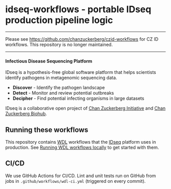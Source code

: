# idseq-workflows - portable IDseq production pipeline logic


----------------------------
Please see https://github.com/chanzuckerberg/czid-workflows for CZ ID workflows. This repository is no longer maintained. 

----------------------------
#### Infectious Disease Sequencing Platform
IDseq is a hypothesis-free global software platform that helps scientists identify pathogens in metagenomic sequencing
data.

- **Discover** - Identify the pathogen landscape
- **Detect** - Monitor and review potential outbreaks
- **Decipher** - Find potential infecting organisms in large datasets

IDseq is a collaborative open project of [Chan Zuckerberg Initiative](https://www.chanzuckerberg.com/) and
[Chan Zuckerberg Biohub](https://czbiohub.org).

## Running these workflows
This repository contains [WDL](https://openwdl.org/) workflows that the [IDseq](https://idseq.net/) platform uses in
production. See [Running WDL workflows locally](https://github.com/chanzuckerberg/idseq-workflows/wiki/Running-WDL-workflows-locally)
to get started with them.

## CI/CD

We use GitHub Actions for CI/CD. Lint and unit tests run on GitHub from jobs in `.github/workflows/wdl-ci.yml`
(triggered on every commit).
